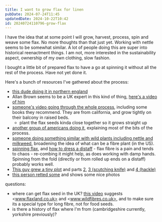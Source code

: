 ```yaml
---
title: I want to grow flax for linen
pubDate: 2024-07-24T11:45
updatedDate: 2024-10-22T10:42
id: 20240724110796-grow-flax
---
```


I have the idea that at some point I will grow, harvest, process, spin and weave some flax. No more thoughts than that just yet. Working with nettle seems to be somewhat similar. A lot of people doing this are super into historical reenactment things. I am not, more interested in the sustainability aspect, ownership of my own clothing, slow fashion.

I bought a little bit of prepared flax to have a go at spinning it without all the rest of the process. Have not yet done it.

Here's a bunch of resources I've gathered about the process:

- [this dude doing it in northern england](https://www.youtube.com/watch?v=3JKhhtoe9v4)
- Allan Brown seems to be a UK expert in this kind of thing, [here's a video of him](https://www.youtube.com/watch?v=Q0SFRIZqkfE)
- [someone's video going through the whole process](https://www.youtube.com/watch?v=7VKN04zmEjg), including some books they recommend. They are from california, and grow tightly on their balcony in raised beds.
	- plant the flax seeds kinda close together so it grows straight up
- [another group of americans doing it](https://www.youtube.com/watch?v=cLOPCAJKeLE), explaining most of the bits of the process.
- [someone doing something similar with wild plants including nettle and milkweed](https://www.youtube.com/watch?v=Vy1tw-7sI7k), broadening the idea of what can be a fibre plant (in the US).
- [spinning flax](https://www.youtube.com/watch?v=wqr-GRveyRg), and [how to dress a distaff](https://www.youtube.com/watch?v=1EpceAEdQZQ) - flax fibre is a pain and tends to chaos - re-combing it might help, as does working with damp hands. Spinning from the fold (directly or from rolled up ends on a distaff) probably works well.
- [This guy grew a tiny plot](https://www.youtube.com/watch?v=pRH2lnw-cZA) and parts [2](https://www.youtube.com/watch?v=H4dwyEv-B2Q), [3 (scutching knife)](https://www.youtube.com/watch?v=o0pKovl4Omc) and [4 (hackle)](https://www.youtube.com/watch?v=3K6t7oZbSJg)
- [this person retted some](https://waltin.se/josefinwaltinspinner/flax-retting-success/) and shows some nice photos

questions:

- where can get flax seed in the UK? [this video](https://www.youtube.com/watch?v=3JKhhtoe9v4) suggests <www.flaxland.co.uk> and <www.wildfibres.co.uk>, and to make sure its a special type for long fibre, not for food seeds.
- is there a history of flax where I'm from (cambridgeshire currently, yorkshire previously)?
